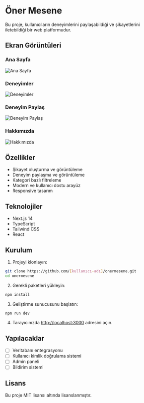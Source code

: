 # Öner Mesene

Bu proje, kullanıcıların deneyimlerini paylaşabildiği ve şikayetlerini iletebildiği bir web platformudur.

## Ekran Görüntüleri

### Ana Sayfa
![Ana Sayfa](/public/screenshots/AnaSayfa.png)

### Deneyimler
![Deneyimler](/public/screenshots/Deneyimler.png)

### Deneyim Paylaş
![Deneyim Paylaş](/public/screenshots/DeneyimPaylas.png)

### Hakkımızda
![Hakkımızda](/public/screenshots/Hakkimizda.png)

## Özellikler

- Şikayet oluşturma ve görüntüleme
- Deneyim paylaşma ve görüntüleme
- Kategori bazlı filtreleme
- Modern ve kullanıcı dostu arayüz
- Responsive tasarım

## Teknolojiler

- Next.js 14
- TypeScript
- Tailwind CSS
- React

## Kurulum

1. Projeyi klonlayın:
```bash
git clone https://github.com/[kullanıcı-adı]/onermesene.git
cd onermesene
```

2. Gerekli paketleri yükleyin:
```bash
npm install
```

3. Geliştirme sunucusunu başlatın:
```bash
npm run dev
```

4. Tarayıcınızda [http://localhost:3000](http://localhost:3000) adresini açın.

## Yapılacaklar

- [ ] Veritabanı entegrasyonu
- [ ] Kullanıcı kimlik doğrulama sistemi
- [ ] Admin paneli
- [ ] Bildirim sistemi

## Lisans

Bu proje MIT lisansı altında lisanslanmıştır.
